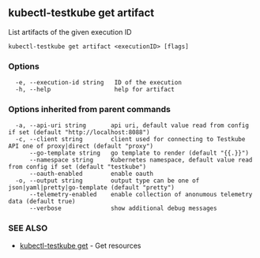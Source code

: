 ## kubectl-testkube get artifact

List artifacts of the given execution ID

```
kubectl-testkube get artifact <executionID> [flags]
```

### Options

```
  -e, --execution-id string   ID of the execution
  -h, --help                  help for artifact
```

### Options inherited from parent commands

```
  -a, --api-uri string       api uri, default value read from config if set (default "http://localhost:8088")
  -c, --client string        client used for connecting to Testkube API one of proxy|direct (default "proxy")
      --go-template string   go template to render (default "{{.}}")
      --namespace string     Kubernetes namespace, default value read from config if set (default "testkube")
      --oauth-enabled        enable oauth
  -o, --output string        output type can be one of json|yaml|pretty|go-template (default "pretty")
      --telemetry-enabled    enable collection of anonumous telemetry data (default true)
      --verbose              show additional debug messages
```

### SEE ALSO

* [kubectl-testkube get](kubectl-testkube_get.md)	 - Get resources

